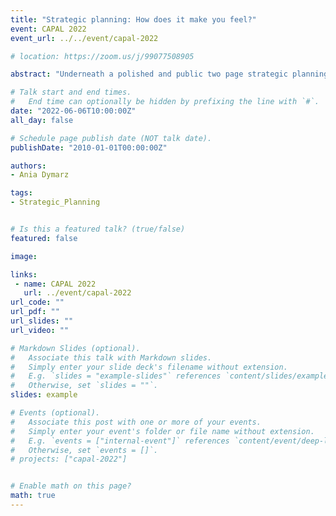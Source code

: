 ```yaml
---
title: "Strategic planning: How does it make you feel?"
event: CAPAL 2022
event_url: ../../event/capal-2022

# location: https://zoom.us/j/99077508905

abstract: "Underneath a polished and public two page strategic planning document you can find personal stories, emotional responses, systemic critique, and a (missed?) opportunity to truly value the work and voices of library workers. In the Fall of 2018 two researchers set out to find out more about strategic planning through semi-structured interviews with library workers at two Canadian university libraries. This paper will present preliminary results of this research focusing specifically on what strategic planning means to library workers. By centring library workers within the discourse on strategic planning we move away from an administrative understanding of strategic planning, or a purely discursive one, towards one that makes visible the labour of library workers. This centring can help us better understand the impact of these organizational processes on our workplaces and can help us think about how the work and voices of individual library workers can be valued. The preliminary results I will be sharing will focus on three themes: The pitfalls of process, the impact on library workers, and the hopes… for strategic planning and for our organizations as a whole."

# Talk start and end times.
#   End time can optionally be hidden by prefixing the line with `#`.
date: "2022-06-06T10:00:00Z"
all_day: false

# Schedule page publish date (NOT talk date).
publishDate: "2010-01-01T00:00:00Z"

authors:
- Ania Dymarz

tags: 
- Strategic_Planning


# Is this a featured talk? (true/false)
featured: false

image:

links:
 - name: CAPAL 2022
   url: ../event/capal-2022
url_code: ""
url_pdf: ""
url_slides: ""
url_video: ""

# Markdown Slides (optional).
#   Associate this talk with Markdown slides.
#   Simply enter your slide deck's filename without extension.
#   E.g. `slides = "example-slides"` references `content/slides/example-slides.md`.
#   Otherwise, set `slides = ""`.
slides: example

# Events (optional).
#   Associate this post with one or more of your events.
#   Simply enter your event's folder or file name without extension.
#   E.g. `events = ["internal-event"]` references `content/event/deep-learning/index.md`.
#   Otherwise, set `events = []`.
# projects: ["capal-2022"]


# Enable math on this page?
math: true
---
```


